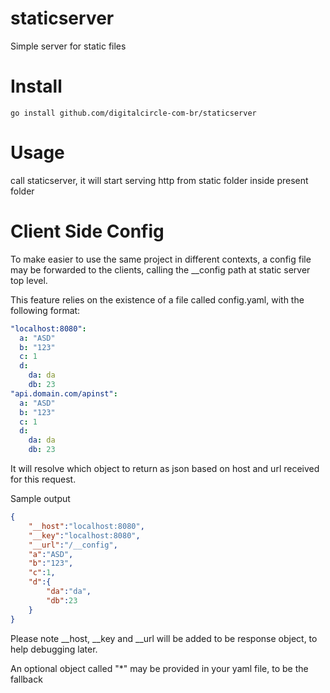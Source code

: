 # staticserver
Simple server for static files

# Install

```shell
go install github.com/digitalcircle-com-br/staticserver
```

# Usage
call staticserver, it will start serving http from static folder inside present folder

# Client Side Config
To make easier to use the same project in different contexts, a config file may be forwarded to the clients, calling the __config path at static server top level.

This feature relies on the existence of a file called config.yaml, with the following format:

```yaml
"localhost:8080":
  a: "ASD"
  b: "123"
  c: 1
  d:
    da: da
    db: 23
"api.domain.com/apinst":
  a: "ASD"
  b: "123"
  c: 1
  d:
    da: da
    db: 23    
```

It will resolve which object to return as json based on host and url received for this request.

Sample output
```json
{
    "__host":"localhost:8080",
    "__key":"localhost:8080",
    "__url":"/__config",
    "a":"ASD",
    "b":"123",
    "c":1,
    "d":{
        "da":"da",
        "db":23
    }
}
```
Please note __host, __key and __url will be added to be response object, to help debugging later.

An optional object called "*" may be provided in your yaml file, to be the fallback